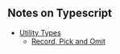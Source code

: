 ## Notes on Typescript

- [Utility Types](https://www.typescriptlang.org/docs/handbook/utility-types.html)
  - [Record, Pick and Omit](https://hackernoon.com/utility-types-in-typescript-part-2-pick-omit-record)
